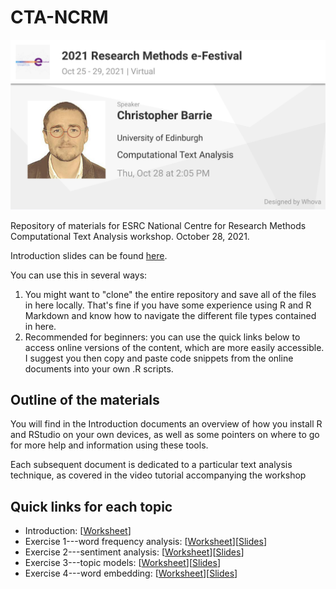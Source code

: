 # CTA-NCRM

![Alt Text](coursebanner.jpeg)

Repository of materials for ESRC National Centre for Research Methods Computational Text Analysis workshop. October 28, 2021.

Introduction slides can be found [here](https://docs.google.com/presentation/d/1vGeO-EJeUo6W3A-JwENb4Ba87I_kAoAP3i8NJrpOuqA/edit?usp=sharing).

You can use this in several ways:

1. You might want to "clone" the entire repository and save all of the files in here locally. That's fine if you have some experience using R and R Markdown and know how to navigate the different file types contained in here. 
2. Recommended for beginners: you can use the quick links below to access online versions of the content, which are more easily accessible. I suggest you then copy and paste code snippets from the online documents into your own .R scripts.

## Outline of the materials

You will find in the Introduction documents an overview of how you install R and RStudio on your own devices, as well as some pointers on where to go for more help and information using these tools.

Each subsequent document is dedicated to a particular text analysis technique, as covered in the video tutorial accompanying the workshop

## Quick links for each topic

- Introduction: \[[Worksheet](https://raw.githack.com/cjbarrie/CTA-NCRM/main/00-intro/00-intro.html)\]
- Exercise 1---word frequency analysis: \[[Worksheet](https://raw.githack.com/cjbarrie/CTA-NCRM/main/01-word-freq/01-word-freq.html)\]\[[Slides](https://raw.githack.com/cjbarrie/CTA-NCRM/main/01-word-freq/01-word-freq-pres.html)\]
- Exercise 2---sentiment analysis: \[[Worksheet](https://raw.githack.com/cjbarrie/CTA-NCRM/main/02-sent-analysis/02-sent-analysis.html)\]\[[Slides](https://raw.githack.com/cjbarrie/CTA-NCRM/main/02-sent-analysis/02-sent-analysis-pres.html)\]
- Exercise 3---topic models: \[[Worksheet](https://raw.githack.com/cjbarrie/CTA-NCRM/main/03-topic-models/03-topic-models.html)\]\[[Slides](https://raw.githack.com/cjbarrie/CTA-NCRM/main/03-topic-models/03-topic-models-pres.html)\]
- Exercise 4---word embedding: \[[Worksheet](https://raw.githack.com/cjbarrie/CTA-NCRM/main/04-word-embed/04-word-embed.html)\]\[[Slides](https://raw.githack.com/cjbarrie/CTA-NCRM/main/04-word-embed/04-word-embed-pres.html)\]

